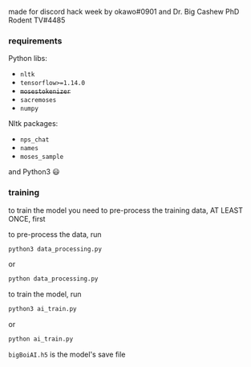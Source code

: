 made for discord hack week by okawo#0901 and Dr. Big Cashew PhD Rodent TV#4485


### requirements

Python libs:
* ```nltk```
* ```tensorflow>=1.14.0```
* ~~```mosestokenizer```~~
* ```sacremoses```
* ```numpy```

Nltk packages:
* ```nps_chat```
* ```names```
* ```moses_sample```

and Python3 😃

### training

to train the model you need to pre-process the training data, AT LEAST ONCE, first

to pre-process the data, run
```python
python3 data_processing.py
```
or
```python
python data_processing.py
```

to train the model, run
```python
python3 ai_train.py
```
or
```python
python ai_train.py
```



```bigBoiAI.h5``` is the model's save file